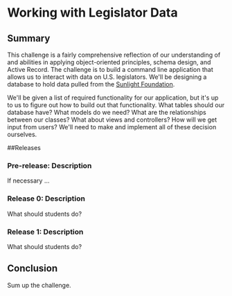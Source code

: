 # Working with Legislator Data

## Summary
This challenge is a fairly comprehensive reflection of our understanding of and abilities in applying object-oriented principles, schema design, and Active Record.  The challenge is to build a command line application that allows us to interact with data on U.S. legislators.  We'll be designing a database to hold data pulled from the [Sunlight Foundation][Sunlight Foundation].

We'll be given a list of required functionality for our application, but it's up to us to figure out how to build out that functionality.  What tables should our database have?  What models do we need?  What are the relationships between our classes?  What about views and controllers?  How will we get input from users?  We'll need to make and implement all of these decision ourselves.


##Releases

### Pre-release: Description
If necessary ...


### Release 0: Description
What should students do?


### Release 1: Description
What should students do?


## Conclusion
Sum up the challenge.


[Sunlight Foundation]: https://sunlightfoundation.com/